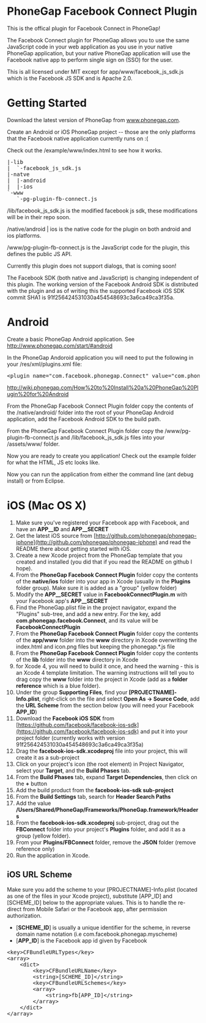 PhoneGap Facebook Connect Plugin
================================

This is the offical plugin for Facebook Connect in PhoneGap!

The Facebook Connect plugin for PhoneGap allows you to use the same JavaScript code in your web application as you 
use in your native PhoneGap application, but your native PhoneGap application will use the Facebook native app to 
perform single sign on (SSO) for the user.

This is all licensed under MIT except for app/www/facebook_js_sdk.js which is the Facebook JS SDK and is Apache 2.0.


Getting Started
===============

Download the latest version of PhoneGap from www.phonegap.com.

Create an Android or iOS PhoneGap project -- those are the only platforms that the Facebook native application 
currently runs on :(

Check out the /example/www/index.html to see how it works.

<pre>
|-lib
|  `-facebook_js_sdk.js
|-natve
|  |-android
|  |-ios
`-www
   `-pg-plugin-fb-connect.js
</pre>

/lib/facebook_js_sdk.js is the modified facebook js sdk, these modifications will be in their repo soon.

/native/android | ios is the native code for the plugin on both android and ios platforms.

/www/pg-plugin-fb-connect.js is the JavaScript code for the plugin, this defines the public JS API.

Currently this plugin does not support dialogs, that is coming soon!

The Facebook SDK (both native and JavaScript) is changing independent of this plugin. The working version of the Facebook Android SDK is distributed with the plugin and as of writing this the supported Facebook iOS SDK commit SHA1 is 91f256424531030a454548693c3a6ca49ca3f35a.


Android
===============

Create a basic PhoneGap Android application. See http://www.phonegap.com/start/#android

In the PhoneGap Andoroid application you will need to put the following in your /res/xml/plugins.xml file:

<pre>
&lt;plugin name="com.facebook.phonegap.Connect" value="com.phonegap.facebook.ConnectPlugin" /&gt;
</pre>

http://wiki.phonegap.com/How%20to%20Install%20a%20PhoneGap%20Plugin%20for%20Android

From the PhoneGap Facebook Connect Plugin folder copy the contents of the /native/android/ folder into the root of your PhoneGap Android application, add the Facebook Android SDK to the build path.

From the PhoneGap Facebook Connect Plugin folder copy the /www/pg-plugin-fb-connect.js and /lib/facebook_js_sdk.js files into your /assets/www/ folder.

Now you are ready to create you application! Check out the example folder for what the HTML, JS etc looks like.

Now you can run the application from either the command line (ant debug install) or from Eclipse.


iOS (Mac OS X)
===============

1. Make sure you've registered your Facebook app with Facebook, and have an **APP__ID** and **APP__SECRET**
2. Get the latest iOS source from [http://github.com/phonegap/phonegap-iphone](http://github.com/phonegap/phonegap-iphone) and read the README there about getting started with iOS.
3. Create a new Xcode project from the PhoneGap template that you created and installed (you did that if you read the README on github I hope).
4. From the **PhoneGap Facebook Connect Plugin** folder copy the contents of the **native/ios** folder into your app in Xcode (usually in the **Plugins** folder group). Make sure it is added as a "group" (yellow folder)
5. Modify the **APP__SECRET** value in **FacebookConnectPlugin.m** with your Facebook app's **APP__SECRET**
6. Find the PhoneGap.plist file in the project navigator, expand the "Plugins" sub-tree, and add a new entry. For the key, add **com.phonegap.facebook.Connect**, and its value will be **FacebookConnectPlugin**
7. From the **PhoneGap Facebook Connect Plugin** folder copy the contents of the **app/www** folder into the **www** directory in Xcode overwriting the index.html and icon.png files but keeping the phonegap.*.js file 
8. From the **PhoneGap Facebook Connect Plugin** folder copy the contents of the **lib** folder into the **www** directory in Xcode 
9. for Xcode 4, you will need to build it once, and heed the warning - this is an Xcode 4 template limitation. The warning instructions will tell you to drag copy the **www** folder into the project in Xcode (add as a **folder reference** which is a blue folder).
10. Under the group **Supporting Files**, find your **[PROJECTNAME]-Info.plist**, right-click on the file and select **Open As -> Source Code**, add the **URL Scheme** from the section below (you will need your Facebook **APP_ID**)
11. Download the **Facebook iOS SDK** from [https://github.com/facebook/facebook-ios-sdk](https://github.com/facebook/facebook-ios-sdk) and put it into your project folder (currently works with version 91f256424531030a454548693c3a6ca49ca3f35a)
12. Drag the **facebook-ios-sdk.xcodeproj** file into your project, this will create it as a sub-project
13. Click on your project's icon (the root element) in Project Navigator, select your **Target**, and the **Build Phases** tab.
14. From the **Build Phases** tab, expand **Target Dependencies**, then click on the **+** button
15. Add the build product from the **facebook-ios-sdk sub-project**
16. From the **Build Settings** tab, search for **Header Search Paths**
17. Add the value **/Users/Shared/PhoneGap/Frameworks/PhoneGap.framework/Headers**
18. From the **facebook-ios-sdk.xcodeproj** sub-project, drag out the **FBConnect** folder into your project's **Plugins** folder, and add it as a group (yellow folder).
19. From your **Plugins/FBConnect** folder, remove the **JSON** folder (remove reference only)
20. Run the application in Xcode.

iOS URL Scheme
-----------

Make sure you add the scheme to your [PROJECTNAME]-Info.plist (located as one of the files in your Xcode project), substitute [APP_ID] and [SCHEME_ID] below to the appropriate values. This is to handle the re-direct from Mobile Safari or the Facebook app, after permission authorization.

* [**SCHEME_ID**] is usually a unique identifier for the scheme, in reverse domain name notation (i.e com.facebook.phonegap.myscheme)
* [**APP_ID**] is the Facebook app id given by Facebook

<pre>
&lt;key&gt;CFBundleURLTypes&lt;/key&gt;
&lt;array&gt;
	&lt;dict&gt;
		&lt;key&gt;CFBundleURLName&lt;/key&gt;
		&lt;string&gt;[SCHEME_ID]&lt;/string&gt;
		&lt;key&gt;CFBundleURLSchemes&lt;/key&gt;
		&lt;array&gt;
			&lt;string&gt;fb[APP_ID]&lt;/string&gt;
		&lt;/array&gt;
	&lt;/dict&gt;
&lt;/array&gt;
</pre>
